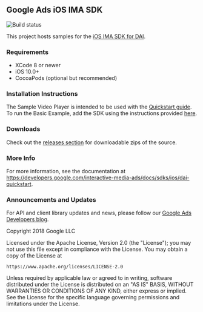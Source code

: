 ## Google Ads iOS IMA SDK

![Build status](https://github.com/googleads/googleads-ima-ios-dai/workflows/Build%20Status/badge.svg?branch=master)

This project hosts samples for the [iOS IMA SDK for DAI](https://developers.google.com/interactive-media-ads/docs/sdks/ios/dai-quickstart).

### Requirements

*   XCode 8 or newer
*   iOS 10.0+
*   CocoaPods (optional but recommended)

### Installation Instructions
The Sample Video Player is intended to be used with the [Quickstart guide](https://developers.google.com/interactive-media-ads/docs/sdks/ios/dai-quickstart).<br />
To run the Basic Example, add the SDK using the instructions provided [here](https://developers.google.com/interactive-media-ads/docs/sdks/ios/dai-quickstart#add-the-sdk-to-the-xcode-project).

### Downloads

Check out the
[releases section](https://github.com/googleads/googleads-ima-ios-dai/releases)
for downloadable zips of the source.

### More Info
For more information, see the documentation at https://developers.google.com/interactive-media-ads/docs/sdks/ios/dai-quickstart.

### Announcements and Updates

For API and client library updates and news, please follow our
[Google Ads Developers blog](http://googleadsdeveloper.blogspot.com/).

Copyright 2018 Google LLC

Licensed under the Apache License, Version 2.0 (the "License");
you may not use this file except in compliance with the License.
You may obtain a copy of the License at

    https://www.apache.org/licenses/LICENSE-2.0

Unless required by applicable law or agreed to in writing, software
distributed under the License is distributed on an "AS IS" BASIS,
WITHOUT WARRANTIES OR CONDITIONS OF ANY KIND, either express or implied.
See the License for the specific language governing permissions and
limitations under the License.
